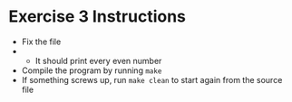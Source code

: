 # Exercise 3 Instructions

- Fix the file
- - It should print every even number
- Compile the program by running `make`
- If something screws up, run `make clean` to start again from the source file
